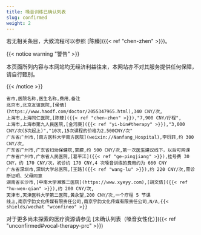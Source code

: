 ```yaml
---
title: 嗓音训练已确认列表
slug: confirmed
weight: 2
---
```


若无相关条目，大致流程可以参照 [陈臻]({{< ref "chen-zhen" >}})。

{{< notice warning "警告" >}}

本页面所列内容与本网站均无经济利益往来，本网站亦不对其服务提供任何保障，请自行甄别。

{{< /notice >}}

```csv
省市,医院名称,医生名称,费用,备注
北京市,北京友谊医院,[侯倩](https://www.haodf.com/doctor/2055347965.html),340 CNY/次,
上海市,上海同仁医院,[陈臻]({{< ref "chen-zhen" >}}),"7,900 CNY/疗程",
上海市,上海市第九人民医院,[金河庚]({{< ref "yi-bin#therapy" >}}),"3,000 CNY/次(5次起上)","10次,15次课程的价格为2,500CNY/次"
广东省广州市,[南方医科大学南方医院](weixin://Nanfang_Hospital),李衍菲,约 300 CNY/次,
广东省广州市,广东省妇幼保健院,蒙朦,约 500 CNY/次,第一次医生建议线下，以后可网课
广东省广州市,广东省人民医院,[葛平江]({{< ref "ge-pingjiang" >}}),挂号费 30 CNY，约 170 CNY/次，初诊约 170 CNY,4 次嗓音训练的费用约为 660 CNY
广东省深圳市,深圳大学总医院,[王路]({{< ref "wang-lu" >}}),约 220 CNY/次,需诊断证明、父母同意
湖南省长沙市,[中南大学湘雅二医院](https://www.xyeyy.com),[胡文倩]({{< ref "hu-wen-qian" >}}),约 200 CNY/次,
天津市,天津医科大学第二医院,黄永望,200 CNY/次,一个疗程 5 节课
线上,南京宁韵文化传媒有限责任公司,南京宁韵文化传媒有限责任公司,N/A,{{< shields/wechat "wconfineo" >}}
```

对于更多尚未探索的医疗资源请参见 [未确认列表（嗓音女性化）]({{< ref "unconfirmed#vocal-therapy-prc" >}})
